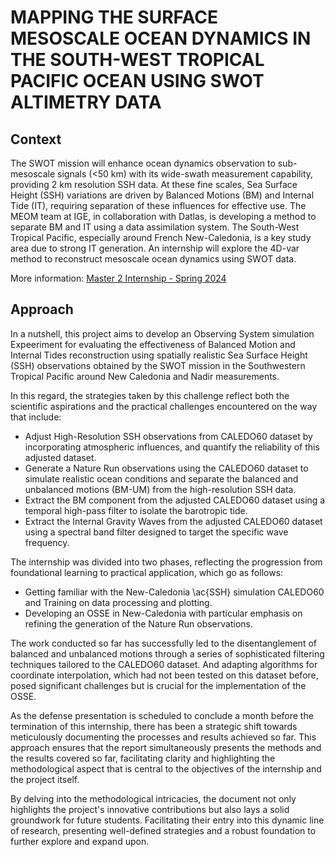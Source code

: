 # MAPPING THE SURFACE MESOSCALE OCEAN DYNAMICS IN THE SOUTH-WEST TROPICAL PACIFIC OCEAN USING SWOT ALTIMETRY DATA

## Context

The SWOT mission will enhance ocean dynamics observation to sub-mesoscale signals (<50 km) with its wide-swath measurement capability, providing 2 km resolution SSH data. At these fine scales, Sea Surface Height (SSH) variations are driven by Balanced Motions (BM) and Internal Tide (IT), requiring separation of these influences for effective use. The MEOM team at IGE, in collaboration with Datlas, is developing a method to separate BM and IT using a data assimilation system. The South-West Tropical Pacific, especially around French New-Caledonia, is a key study area due to strong IT generation. An internship will explore the 4D-var method to reconstruct mesoscale ocean dynamics using SWOT data.

More information: [Master 2 Internship - Spring 2024](https://github.com/vbellemin/2024-internship-caledo) 

## Approach

In a nutshell, this project aims to develop an Observing System simulation Expeeriment for evaluating the effectiveness of Balanced Motion and Internal Tides reconstruction using spatially realistic Sea Surface Height (SSH) observations obtained by the SWOT mission in the Southwestern Tropical Pacific around New Caledonia and Nadir measurements.

In this regard, the strategies taken by this challenge reflect both the scientific aspirations and the practical challenges encountered on the way that include:

- Adjust High-Resolution SSH observations from CALEDO60 dataset by incorporating atmospheric influences, and quantify the reliability of this adjusted dataset.
- Generate a Nature Run observations using the CALEDO60 dataset to simulate realistic ocean conditions and separate the balanced and unbalanced motions (BM-UM) from the high-resolution SSH data.
- Extract the BM component from the adjusted CALEDO60 dataset using a temporal high-pass filter to isolate the barotropic tide.
- Extract the Internal Gravity Waves from the adjusted CALEDO60 dataset using a spectral band filter designed to target the specific wave frequency.

The internship was divided into two phases, reflecting the progression from foundational learning to practical application, which go as follows:

- Getting familiar with the New-Caledonia \ac{SSH} simulation CALEDO60 and Training on data processing and plotting.
- Developing an OSSE in New-Caledonia with particular emphasis on refining the generation of the Nature Run observations.

The work conducted so far has successfully led to the disentanglement of balanced and unbalanced motions through a series of sophisticated filtering techniques tailored to the CALEDO60 dataset. And adapting algorithms for coordinate interpolation, which had not been tested on this dataset before, posed significant challenges but is crucial for the implementation of the OSSE.

As the defense presentation is scheduled to conclude a month before the termination of this internship, there has been a strategic shift towards meticulously documenting the processes and results achieved so far. This approach ensures that the report simultaneously presents the methods and the results covered so far, facilitating clarity and highlighting the methodological aspect that is central to the objectives of the internship and the project itself.

By delving into the methodological intricacies, the document not only highlights the project's innovative contributions but also lays a solid groundwork for future students. Facilitating their entry into this dynamic line of research, presenting well-defined strategies and a robust foundation to further explore and expand upon.
